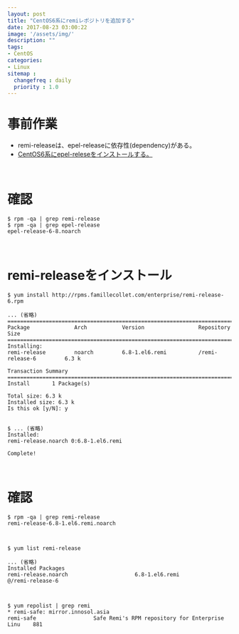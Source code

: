 ```yaml
---
layout: post
title: "CentOS6系にremiレポジトリを追加する"
date: 2017-08-23 03:00:22
image: '/assets/img/'
description: ""
tags:
- CentOS
categories:
- Linux
sitemap :
  changefreq : daily
  priority : 1.0
---
```


# 事前作業
* remi-releaseは、epel-releaseに依存性(dependency)がある。
* [CentOS6系にepel-releseをインストールする。](https://lighthouse-dev.github.io//epel-releaseInstall/)

<br>

# 確認

    $ rpm -qa | grep remi-release
    $ rpm -qa | grep epel-release
    epel-release-6-8.noarch

<br>

# remi-releaseをインストール

    $ yum install http://rpms.famillecollet.com/enterprise/remi-release-6.rpm
    
    ... (省略)
    ===========================================================================================
    Package              Arch           Version                 Repository               Size
    ===========================================================================================
    Installing:
    remi-release         noarch         6.8-1.el6.remi          /remi-release-6         6.3 k

    Transaction Summary
    ===========================================================================================
    Install       1 Package(s)

    Total size: 6.3 k
    Installed size: 6.3 k
    Is this ok [y/N]: y


    $ ... (省略)
    Installed:
    remi-release.noarch 0:6.8-1.el6.remi                                                     

    Complete!

<br>

# 確認

    $ rpm -qa | grep remi-release
    remi-release-6.8-1.el6.remi.noarch



    $ yum list remi-release
    
    ... (省略)
    Installed Packages
    remi-release.noarch                     6.8-1.el6.remi                     @/remi-release-6



    $ yum repolist | grep remi
    * remi-safe: mirror.innosol.asia
    remi-safe                  Safe Remi's RPM repository for Enterprise Linu    881

<br><br>